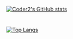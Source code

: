 [![Coder2's GitHub stats](https://github-readme-stats.vercel.app/api?username=Jack253-png&show_icons=true&locale=cn&theme=tokyonight)](https://github.com/Jack253-png)
# 
[![Top Langs](https://github-readme-stats.vercel.app/api/top-langs/?username=Jack253-png&layout=donut-vertical&locale=cn&theme=tokyonight)](https://github.com/Jack253-png)
